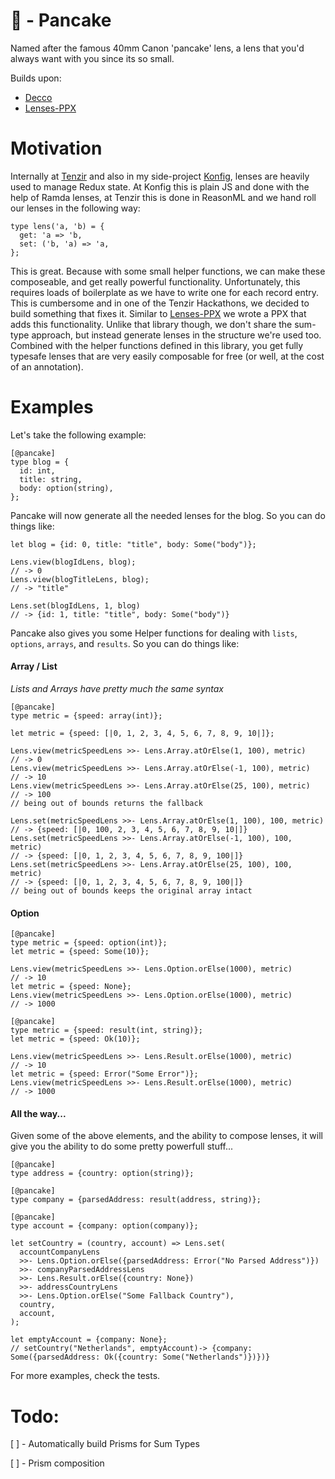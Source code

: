 # :pancakes: - Pancake
Named after the famous 40mm Canon 'pancake' lens, a lens that you'd always want
with you since its so small.

Builds upon:
- [Decco](https://github.com/reasonml-labs/decco)
- [Lenses-PPX](https://github.com/Astrocoders/lenses-ppx)

# Motivation
Internally at [Tenzir](https://tenzir.com/) and also in my side-project 
[Konfig](https://konfig.xyz/), lenses are heavily used to manage Redux state.
At Konfig this is plain JS and done with the help of Ramda lenses, at Tenzir 
this is done in ReasonML and we hand roll our lenses in the following way:

```reason
type lens('a, 'b) = {
  get: 'a => 'b,
  set: ('b, 'a) => 'a,
};
```
This is great. Because with some small helper functions, we can make these 
composeable, and get really powerful functionality. Unfortunately, this 
requires loads of boilerplate as we have to write one for each record entry.
This is cumbersome and in one of the Tenzir Hackathons, we decided to build 
something that fixes it. Similar to [Lenses-PPX](https://github.com/Astrocoders/lenses-ppx)
we wrote a PPX that adds this functionality. Unlike that library though, 
we don't share the sum-type approach, but instead generate lenses in the structure
we're used too. 
Combined with the helper functions defined in this library, you get fully 
typesafe lenses that are very easily composable for free (or well, at the 
cost of an annotation).

# Examples
Let's take the following example:

```reason
[@pancake]
type blog = {
  id: int,
  title: string,
  body: option(string),
};

```
Pancake will now generate all the needed lenses for the blog. So you can do
things like:
```reason
let blog = {id: 0, title: "title", body: Some("body")};

Lens.view(blogIdLens, blog); 
// -> 0
Lens.view(blogTitleLens, blog); 
// -> "title"

Lens.set(blogIdLens, 1, blog) 
// -> {id: 1, title: "title", body: Some("body")}
```

Pancake also gives you some Helper functions for dealing with `lists`, `options`,
`arrays`, and `results`. So you can do things like:

#### Array / List
*Lists and Arrays have pretty much the same syntax*
```reason
[@pancake]
type metric = {speed: array(int)};

let metric = {speed: [|0, 1, 2, 3, 4, 5, 6, 7, 8, 9, 10|]};

Lens.view(metricSpeedLens >>- Lens.Array.atOrElse(1, 100), metric) 
// -> 0
Lens.view(metricSpeedLens >>- Lens.Array.atOrElse(-1, 100), metric) 
// -> 10
Lens.view(metricSpeedLens >>- Lens.Array.atOrElse(25, 100), metric) 
// -> 100
// being out of bounds returns the fallback

Lens.set(metricSpeedLens >>- Lens.Array.atOrElse(1, 100), 100, metric)
// -> {speed: [|0, 100, 2, 3, 4, 5, 6, 7, 8, 9, 10|]}
Lens.set(metricSpeedLens >>- Lens.Array.atOrElse(-1, 100), 100, metric)
// -> {speed: [|0, 1, 2, 3, 4, 5, 6, 7, 8, 9, 100|]}
Lens.set(metricSpeedLens >>- Lens.Array.atOrElse(25, 100), 100, metric)
// -> {speed: [|0, 1, 2, 3, 4, 5, 6, 7, 8, 9, 100|]} 
// being out of bounds keeps the original array intact
```

#### Option
```reason
[@pancake]
type metric = {speed: option(int)};
let metric = {speed: Some(10)};

Lens.view(metricSpeedLens >>- Lens.Option.orElse(1000), metric)
// -> 10
let metric = {speed: None};
Lens.view(metricSpeedLens >>- Lens.Option.orElse(1000), metric)
// -> 1000
```

```reason
[@pancake]
type metric = {speed: result(int, string)};
let metric = {speed: Ok(10)};

Lens.view(metricSpeedLens >>- Lens.Result.orElse(1000), metric)
// -> 10
let metric = {speed: Error("Some Error")};
Lens.view(metricSpeedLens >>- Lens.Result.orElse(1000), metric)
// -> 1000
```

#### All the way...
Given some of the above elements, and the ability to compose lenses, it will give
you the ability to do some pretty powerfull stuff...

```reason
[@pancake]
type address = {country: option(string)};

[@pancake]
type company = {parsedAddress: result(address, string)};

[@pancake]
type account = {company: option(company)};

let setCountry = (country, account) => Lens.set(
  accountCompanyLens
  >>- Lens.Option.orElse({parsedAddress: Error("No Parsed Address")})
  >>- companyParsedAddressLens
  >>- Lens.Result.orElse({country: None})
  >>- addressCountryLens
  >>- Lens.Option.orElse("Some Fallback Country"),
  country,
  account,
);

let emptyAccount = {company: None};
// setCountry("Netherlands", emptyAccount)-> {company: Some({parsedAddress: Ok({country: Some("Netherlands")})})}
```

For more examples, check the tests.

# Todo:

[ ] - Automatically build Prisms for Sum Types

[ ] - Prism composition
